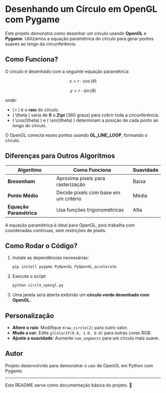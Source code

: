 # Desenhando um Círculo em OpenGL com Pygame

Este projeto demonstra como desenhar um círculo usando **OpenGL** e **Pygame**. Utilizamos a equação paramétrica do círculo para gerar pontos suaves ao longo da circunferência.

## Como Funciona?
O círculo é desenhado com a seguinte equação paramétrica:

```math
x = r \cdot \cos(\theta)
```

```math
y = r \cdot \sin(\theta)
```

onde:
- \( r \) é o **raio** do círculo.
- \( \theta \) varia de **0** a **2\pi** (360 graus) para cobrir toda a circunferência.
- \( \cos(\theta) \) e \( \sin(\theta) \) determinam a posição de cada ponto ao longo do círculo.

O OpenGL conecta esses pontos usando **GL_LINE_LOOP**, formando o círculo.

## Diferenças para Outros Algoritmos

| Algoritmo            | Como Funciona | Suavidade |
|----------------------|--------------|----------|
| **Bresenham**       | Aproxima pixels para rasterização | Baixa |
| **Ponto Médio**    | Decide pixels com base em um critério | Média |
| **Equação Paramétrica** | Usa funções trigonométricas | Alta |

A equação paramétrica é ideal para OpenGL, pois trabalha com coordenadas contínuas, sem restrições de pixels.

## Como Rodar o Código?

1. Instale as dependências necessárias:
   ```bash
   pip install pygame PyOpenGL PyOpenGL_accelerate
   ```

2. Execute o script:
   ```bash
   python circle_opengl.py
   ```

3. Uma janela será aberta exibindo um **círculo verde desenhado com OpenGL**.

## Personalização
- **Altere o raio**: Modifique `draw_circle(2)` para outro valor.
- **Mude a cor**: Edite `glColor3f(0.0, 1.0, 0.0)` para outras cores RGB.
- **Ajuste a suavidade**: Aumente `num_segments` para um círculo mais suave.

## Autor
Projeto desenvolvido para demonstrar o uso de OpenGL em Python com Pygame.

---
Este README serve como documentação básica do projeto. 🚀
